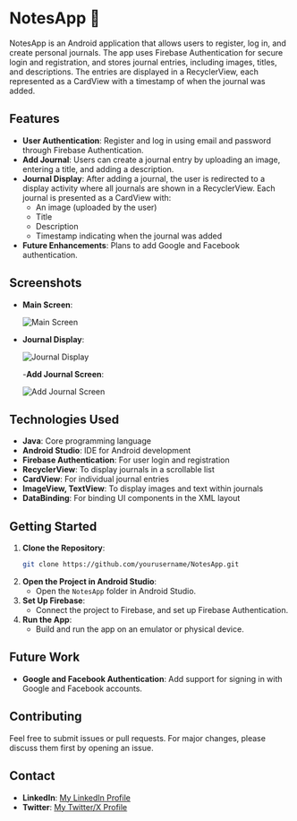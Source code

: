 # NotesApp 📝

NotesApp is an Android application that allows users to register, log in, and create personal journals. The app uses Firebase Authentication for secure login and registration, and stores journal entries, including images, titles, and descriptions. The entries are displayed in a RecyclerView, each represented as a CardView with a timestamp of when the journal was added.

## Features
- **User Authentication**: Register and log in using email and password through Firebase Authentication.
- **Add Journal**: Users can create a journal entry by uploading an image, entering a title, and adding a description.
- **Journal Display**: After adding a journal, the user is redirected to a display activity where all journals are shown in a RecyclerView. Each journal is presented as a CardView with:
  - An image (uploaded by the user)
  - Title
  - Description
  - Timestamp indicating when the journal was added
- **Future Enhancements**: Plans to add Google and Facebook authentication.

## Screenshots
- **Main Screen**: 

  ![Main Screen](./screenshots/main_screen.jpg)

- **Journal Display**: 

  ![Journal Display](./screenshots/journal_display.jpg)

  -**Add Journal Screen**:

  ![Add Journal Screen](./screenshots/add_journal_screen.jpg)

## Technologies Used
- **Java**: Core programming language
- **Android Studio**: IDE for Android development
- **Firebase Authentication**: For user login and registration
- **RecyclerView**: To display journals in a scrollable list
- **CardView**: For individual journal entries
- **ImageView, TextView**: To display images and text within journals
- **DataBinding**: For binding UI components in the XML layout

## Getting Started
1. **Clone the Repository**: 
    ```bash
    git clone https://github.com/yourusername/NotesApp.git
    ```
2. **Open the Project in Android Studio**: 
    - Open the `NotesApp` folder in Android Studio.
3. **Set Up Firebase**: 
    - Connect the project to Firebase, and set up Firebase Authentication.
4. **Run the App**: 
    - Build and run the app on an emulator or physical device.

## Future Work
- **Google and Facebook Authentication**: Add support for signing in with Google and Facebook accounts.

## Contributing
Feel free to submit issues or pull requests. For major changes, please discuss them first by opening an issue.



## Contact
- **LinkedIn**: [My LinkedIn Profile](https://www.linkedin.com/in/mohammad-kaif-ali-3a19671a0)
- **Twitter**: [My Twitter/X Profile](https://x.com/kaifali744)

